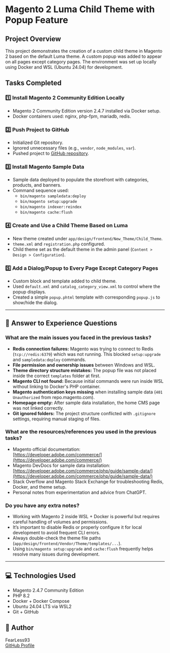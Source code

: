 # Magento 2 Luma Child Theme with Popup Feature

## Project Overview

This project demonstrates the creation of a custom child theme in Magento 2 based on the default Luma theme. A custom popup was added to appear on all pages except category pages. The environment was set up locally using Docker and WSL (Ubuntu 24.04) for development.

## Tasks Completed

### 1️⃣ Install Magento 2 Community Edition Locally
- Magento 2 Community Edition version 2.4.7 installed via Docker setup.
- Docker containers used: nginx, php-fpm, mariadb, redis.

### 2️⃣ Push Project to GitHub
- Initialized Git repository.
- Ignored unnecessary files (e.g., `vendor`, `node_modules`, `var`).
- Pushed project to [GitHub repository](https://github.com/FearLess93/Job_Project).

### 3️⃣ Install Magento Sample Data
- Sample data deployed to populate the storefront with categories, products, and banners.
- Command sequence used:
  - `bin/magento sampledata:deploy`
  - `bin/magento setup:upgrade`
  - `bin/magento indexer:reindex`
  - `bin/magento cache:flush`

### 4️⃣ Create and Use a Child Theme Based on Luma
- New theme created under `app/design/frontend/New_Theme/Child_Theme`.
- `theme.xml` and `registration.php` configured.
- Child theme set as the default theme in the admin panel (`Content > Design > Configuration`).

### 5️⃣ Add a Dialog/Popup to Every Page Except Category Pages
- Custom block and template added to child theme.
- Used `default.xml` and `catalog_category_view.xml` to control where the popup displays.
- Created a simple `popup.phtml` template with corresponding `popup.js` to show/hide the dialog.

---

## 🔎 Answer to Experience Questions

### What are the main issues you faced in the previous tasks?
- **Redis connection failures:** Magento was trying to connect to Redis (`tcp://redis:6379`) which was not running. This blocked `setup:upgrade` and `sampledata:deploy` commands.
- **File permission and ownership issues** between Windows and WSL.
- **Theme directory structure mistakes:** The popup file was not placed inside the correct `templates` folder at first.
- **Magento CLI not found:** Because initial commands were run inside WSL without linking to Docker's PHP container.
- **Magento authentication keys missing** when installing sample data (`401 Unauthorized` from repo.magento.com).
- **Homepage empty:** After sample data installation, the home CMS page was not linked correctly.
- **Git ignored folders:** The project structure conflicted with `.gitignore` settings, requiring manual staging of files.

### What are the resources/references you used in the previous tasks?
- Magento official documentation:  
  [https://developer.adobe.com/commerce/](https://developer.adobe.com/commerce/)
- Magento DevDocs for sample data installation:  
  [https://developer.adobe.com/commerce/php/guide/sample-data/](https://developer.adobe.com/commerce/php/guide/sample-data/)
- Stack Overflow and Magento Stack Exchange for troubleshooting Redis, Docker, and theme setup.
- Personal notes from experimentation and advice from ChatGPT.

### Do you have any extra notes?
- Working with Magento 2 inside WSL + Docker is powerful but requires careful handling of volumes and permissions.
- It’s important to disable Redis or properly configure it for local development to avoid frequent CLI errors.
- Always double-check the theme file paths (`app/design/frontend/Vendor/Theme/templates/...`).
- Using `bin/magento setup:upgrade` and `cache:flush` frequently helps resolve many issues during development.

---

## 💻 Technologies Used

- Magento 2.4.7 Community Edition
- PHP 8.2
- Docker + Docker Compose
- Ubuntu 24.04 LTS via WSL2
- Git + GitHub

## 📝 Author

FearLess93  
[GitHub Profile](https://github.com/FearLess93)

